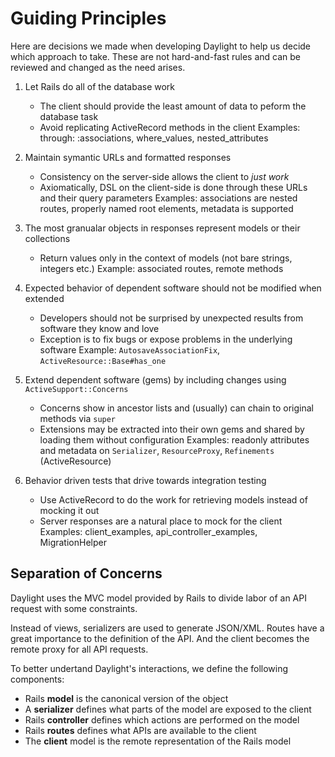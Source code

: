# Guiding Principles

Here are decisions we made when developing Daylight to help us decide which approach to take.
These are not hard-and-fast rules and can be reviewed and changed as the need arises.

1. Let Rails do all of the database work
   * The client should provide the least amount of data to peform the database task
   * Avoid replicating ActiveRecord methods in the client
   Examples: through: :associations, where_values, nested_attributes

2. Maintain symantic URLs and formatted responses
   * Consistency on the server-side allows the client to _just work_
   * Axiomatically, DSL on the client-side is done through these URLs and their query parameters
   Examples: associations are nested routes, properly named root elements, metadata is supported

3. The most granualar objects in responses represent models or their collections
   * Return values only in the context of models (not bare strings, integers etc.)
   Example: associated routes, remote methods

4. Expected behavior of dependent software should not be modified when extended
   * Developers should not be surprised by unexpected results from software they know and love
   * Exception is to fix bugs or expose problems in the underlying software
   Example: `AutosaveAssociationFix`, `ActiveResource::Base#has_one`

5. Extend dependent software (gems) by including changes using `ActiveSupport::Concerns`
   * Concerns show in ancestor lists and (usually) can chain to original methods via `super`
   * Extensions may be extracted into their own gems and shared by loading them without configuration
   Examples: readonly attributes and metadata on `Serializer`, `ResourceProxy`, `Refinements` (ActiveResource)

6. Behavior driven tests that drive towards integration testing
   * Use ActiveRecord to do the work for retrieving models instead of mocking it out
   * Server responses are a natural place to mock for the client
   Examples: client_examples, api_controller_examples, MigrationHelper

## Separation of Concerns

Daylight uses the MVC model provided by Rails to divide labor of an API request with some constraints.

Instead of views, serializers are used to generate JSON/XML.  Routes have a great importance to the
definition of the API.  And the client becomes the remote proxy for all API requests.

To better undertand Daylight's interactions, we define the following components:
* Rails **model** is the canonical version of the object
* A **serializer** defines what parts of the model are exposed to the client
* Rails **controller** defines which actions are performed on the model
* Rails **routes** defines what APIs are available to the client
* The **client** model is the remote representation of the Rails model
